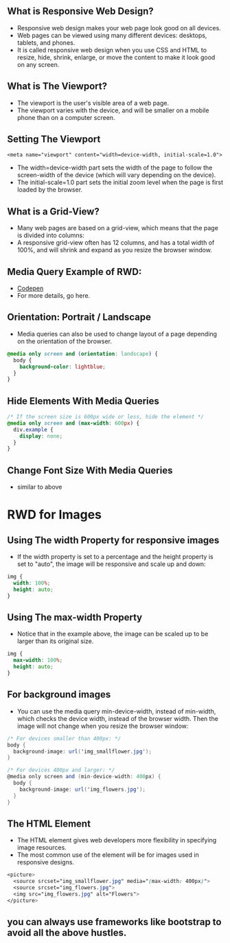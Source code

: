 ## What is Responsive Web Design?
- Responsive web design makes your web page look good on all devices.
- Web pages can be viewed using many different devices: desktops, tablets, and phones.
- It is called responsive web design when you use CSS and HTML to resize, hide, shrink, enlarge, or move the content to make it look good on any screen.

## What is The Viewport?
- The viewport is the user's visible area of a web page.
- The viewport varies with the device, and will be smaller on a mobile phone than on a computer screen.

## Setting The Viewport
```<meta name="viewport" content="width=device-width, initial-scale=1.0">```
- The width=device-width part sets the width of the page to follow the screen-width of the device (which will vary depending on the device).
- The initial-scale=1.0 part sets the initial zoom level when the page is first loaded by the browser.

## What is a Grid-View?
- Many web pages are based on a grid-view, which means that the page is divided into columns:
- A responsive grid-view often has 12 columns, and has a total width of 100%, and will shrink and expand as you resize the browser window.

## Media Query Example of RWD:
- [Codepen](https://codepen.io/khushij12/pen/abQwVNY)
- For more details, go here.
  
## Orientation: Portrait / Landscape
- Media queries can also be used to change layout of a page depending on the orientation of the browser.
```css
@media only screen and (orientation: landscape) {
  body {
    background-color: lightblue;
  }
}
```

## Hide Elements With Media Queries
```css
/* If the screen size is 600px wide or less, hide the element */
@media only screen and (max-width: 600px) {
  div.example {
    display: none;
  }
}
```

## Change Font Size With Media Queries
- similar to above

# RWD for Images

## Using The width Property for responsive images
- If the width property is set to a percentage and the height property is set to "auto", the image will be responsive and scale up and down:
```css
img {
  width: 100%;
  height: auto;
}
```

## Using The max-width Property
- Notice that in the example above, the image can be scaled up to be larger than its original size.
```css
img {
  max-width: 100%;
  height: auto;
}
```

## For background images
- You can use the media query min-device-width, instead of min-width, which checks the device width, instead of the browser width. Then the image will not change when you resize the browser window:
```cs
/* For devices smaller than 400px: */
body {
  background-image: url('img_smallflower.jpg');
}

/* For devices 400px and larger: */
@media only screen and (min-device-width: 400px) {
  body {
    background-image: url('img_flowers.jpg');
  }
}
```

## The HTML <picture> Element
- The HTML <picture> element gives web developers more flexibility in specifying image resources.
- The most common use of the <picture> element will be for images used in responsive designs.
```css
<picture>
  <source srcset="img_smallflower.jpg" media="(max-width: 400px)">
  <source srcset="img_flowers.jpg">
  <img src="img_flowers.jpg" alt="Flowers">
</picture>
```

## you can always use frameworks like bootstrap to avoid all the above hustles.



